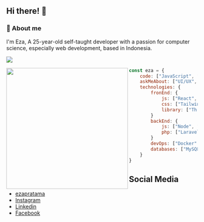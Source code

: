 ## Hi there! 👋

### :space_invader: About me

I'm Eza, A 25-year-old self-taught developer with a passion for computer science, especially web development, based in Indonesia.

<p align="left">
<a href="https://skillicons.dev"> 
<img src="https://skillicons.dev/icons?i=javascript,html,css,php,react,nodejs,next,express,tailwind,docker,mysql,mongodb,laravel,figma&theme=dark">
</a>

</p>

<p>
<img align="left" src="https://media.giphy.com/media/v1.Y2lkPTc5MGI3NjExYWNnczFxeThocGplczdiaWpoZmFldTYwdWt3ZXhqNG16aGE2aDVxeiZlcD12MV9naWZzX3NlYXJjaCZjdD1n/GghGKaZ8JeHJx0apQC/giphy.gif" width="320">

```javascript
const eza = {
    code: ["JavaScript", "PHP"],
    askMeAbout: ["UI/UX", "web dev"],
    technologies: {
        fronEnd: {
            js: ["React", "Next.js"],
            css: ["Tailwindcss", "Bootsrap"]
            library: ["Three.js", "Material UI", "Chakra UI"],
        }
        backEnd: {
            js: ["Node", "Express"],
            php: ["Laravel"],
        }
        devOps: ["Docker", "GitHub Actions"],
        databases: ["MySQL", "MongoDB"],
    }
}

```

</p>

## Social Media

- [ezapratama](https://ezapratama-portfolio.vercel.app/)
- [Instagram](https://www.instagram.com/ezpratt_/)
- [Linkedin](https://www.linkedin.com/in/eza-pratama/)
- [Facebook](https://www.facebook.com/profile.php?id=100009688633169&locale=id_ID)
